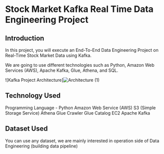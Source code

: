 # Stock Market Kafka Real Time Data Engineering Project
## Introduction

In this project, you will execute an End-To-End Data Engineering Project on Real-Time Stock Market Data using Kafka.

We are going to use different technologies such as Python, Amazon Web Services (AWS), Apache Kafka, Glue, Athena, and SQL.

![Kafka Project Architecture]![Architecture (1)](https://github.com/user-attachments/assets/d348d0a7-cf58-4bdc-a15f-071277ab861b)

## Technology Used
Programming Language - Python
Amazon Web Service (AWS)
S3 (Simple Storage Service)
Athena
Glue Crawler
Glue Catalog
EC2
Apache Kafka
## Dataset Used
 
 You can use any dataset, we are mainly interested in operation side of Data Engineering (building data pipeline)


